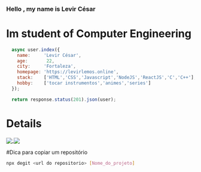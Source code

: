 ### Hello , my name is Levir César

# **Im student of Computer Engineering**

```javascript
  async user.index({
    name:     'Levir César',
    age:       22, 
    city:     'Fortaleza',
    homepage: 'https://levirlemos.online',
    stack:    ['HTML','CSS','Javascript','NodeJS','ReactJS','C','C++'],
    hobby:    ['tocar instrumentos','animes','series']
  });

  return response.status(201).json(user);
```

# Details

<p align="justify">
  <a href="https://github.com/anuraghazra/github-readme-stats">
  <img align="center" src="https://github-readme-stats.vercel.app/api?username=levircesar&show_icons=true&count_private=true&theme=dracula&hide=issues" />
  </a>
    <a href="https://github.com/anuraghazra/github-readme-stats">
    <img align="center" src="https://github-readme-stats.vercel.app/api/top-langs/?username=levircesar&layout=compact&theme=dracula" />
  </a>
</p>

#Dica para copiar um repositório
```bash
npx degit <url do repositorio> [Nome_do_projeto]
```
